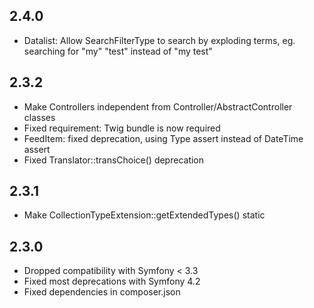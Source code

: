 2.4.0
-----

* Datalist: Allow SearchFilterType to search by exploding terms, eg. searching for "my" "test" instead of "my test"

2.3.2
-----

* Make Controllers independent from Controller/AbstractController classes
* Fixed requirement: Twig bundle is now required
* FeedItem: fixed deprecation, using Type assert instead of DateTime assert
* Fixed Translator::transChoice() deprecation

2.3.1
-----

* Make CollectionTypeExtension::getExtendedTypes() static

2.3.0
-----

* Dropped compatibility with Symfony < 3.3
* Fixed most deprecations with Symfony 4.2
* Fixed dependencies in composer.json
